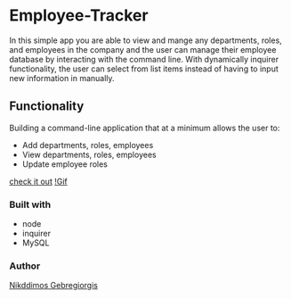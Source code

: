 # Employee-Tracker 
In this simple app you are able to view and mange any departments, roles, and employees in the company and the user can manage their employee database by interacting with the command line. With dynamically inquirer functionality, the user can select from list items instead of having to input new information in manually.

## Functionality
Building a command-line application that at a minimum allows the user to:
  * Add departments, roles, employees
  * View departments, roles, employees
  * Update employee roles

  [check it out](https://github.com/Nick-code92/Employee-Tracker)
  [!Gif](Employee-tracker.gif)

### Built with
* node  
* inquirer 
* MySQL

### Author
[Nikddimos Gebregiorgis](https://github.com/Nick-code92)
